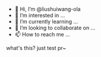 - 👋 Hi, I’m @liushuiwang-ola
- 👀 I’m interested in ...
- 🌱 I’m currently learning ...
- 💞️ I’m looking to collaborate on ...
- 📫 How to reach me ...


what's this?
just test pr~
<!---
liushuiwang-ola/liushuiwang-ola is a ✨ special ✨ repository because its `README.md` (this file) appears on your GitHub profile.
You can click the Preview link to take a look at your changes.
--->
